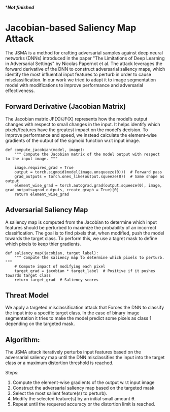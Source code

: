 
****Not finished***
# Jacobian-based Saliency Map Attack
The JSMA is a method for crafting adversarial samples against deep neural networks (DNNs) 
introduced in the paper "The Limitations of Deep Learning in Adversarial Settings" by Nicolas Papernot et al. 
The attack leverages the forward derivative of the DNN to construct adversarial saliency maps, 
which identify the most influential input features to perturb in order to cause misclassification. 
In our work we tried to adapt it to image segmentation model with modifications to improve performance and 
adversarial effectiveness.

## Forward Derivative (Jacobian Matrix)
The Jacobian matrix JF(X)/JF​(X) represents how the model’s output changes with respect to small changes in the input. 
It helps identify which pixels/features have the greatest impact on the model’s decision. To improve performance and speed, 
we instead calculate the element-wise gradients of the output of the sigmoid function w.r.t input image.
```
def compute_jacobian(model, image):
    """ Compute the Jacobian matrix of the model output with respect to the input image. """

    image.requires_grad = True
    output = torch.sigmoid(model(image.unsqueeze(0)))  # Forward pass
    grad_outputs = torch.ones_like(output.squeeze(0))  # Same shape as output
    element_wise_grad = torch.autograd.grad(output.squeeze(0), image, grad_outputs=grad_outputs, create_graph = True)[0]
    return element_wise_grad
```


##  Adversarial Saliency Map
A saliency map is computed from the Jacobian to determine which input features should be perturbed to maximize the 
probability of an incorrect classification. The goal is to find pixels that, when modified, 
push the model towards the target class. To perform this, we use a tagret mask to define which pixels to keep thier gradients.
```
def saliency_map(jacobian, target_label):
    """ Compute the saliency map to determine which pixels to perturb. """
    # Compute impact of modifying each pixel
    target_grad = jacobian * target_label  # Positive if it pushes towards target class    
    return target_grad  # Saliency scores
```

## Threat Model
We apply a targeted misclassification attack that Forces the DNN to classify the input into a specific target class. 
In the case of binary image segmentation it tries to make the model predict some pixels as class 1 depending on the targeted mask.

## Algorithm: 
The JSMA attack iteratively perturbs input features based on the adversarial saliency map until the DNN misclassifies the input into the target class or a maximum distortion threshold is reached.

Steps:

  1) Compute the element-wise gradients of the output w.r.t input image
  2) Construct the adversarial saliency map based on the targeted mask
  3) Select the most salient feature(s) to perturb).
  4) Modify the selected feature(s) by an initial small amount θ.
  5) Repeat until the requered accuracy or the distortion limit is reached.

  
  
  
